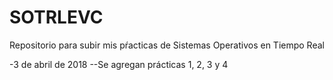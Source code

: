 # SOTRLEVC
Repositorio para subir mis pŕacticas de Sistemas Operativos en Tiempo Real

-3 de abril de 2018
--Se agregan prácticas 1, 2, 3 y 4
